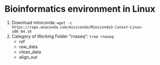 # Bioinformatics environment in Linux

1. Download miniconda: `wget -c https://repo.anaconda.com/miniconda/Miniconda3-latest-Linux-x86_64.sh`
2. Category of Working Folder "rnaseq": `tree rnaseq`
   - ref
   - raw_data
   - clean_data
   - align_out

